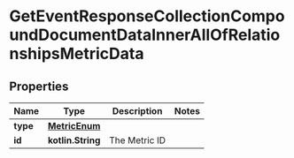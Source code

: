 
# GetEventResponseCollectionCompoundDocumentDataInnerAllOfRelationshipsMetricData

## Properties
| Name | Type | Description | Notes |
| ------------ | ------------- | ------------- | ------------- |
| **type** | [**MetricEnum**](MetricEnum.md) |  |  |
| **id** | **kotlin.String** | The Metric ID |  |



